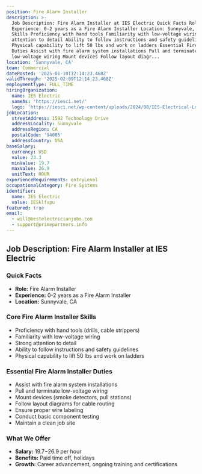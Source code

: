 ```yaml
---
position: Fire Alarm Installer
description: >-
  Job Description: Fire Alarm Installer at IES Electric Quick Facts Role: Fire Alarm Installer
  Experience: 0-2 years as a Fire Alarm Installer Location: Sunnyvale, CA Core Fire Alarm Installer
  Skills Proficiency with hand tools Familiarity with low-voltage wiring Strong
  attention to detail Ability to follow instructions and safety guidelines
  Physical capability to lift 50 lbs and work on ladders Essential Fire Alarm Installer
  Duties Assist with fire alarm system installations Pull and terminate
  low-voltage wiring Mount devices Follow layout diagr...
location: 'Sunnyvale, CA'
team: Commercial
datePosted: '2025-01-10T12:14:23.468Z'
validThrough: '2025-02-09T12:14:23.468Z'
employmentType: FULL_TIME
hiringOrganization:
  name: IES Electric
  sameAs: 'https://iesci.net/'
  logo: 'https://iesci.net/wp-content/uploads/2024/08/IES-Electrical-Logo-color.png'
jobLocation:
  streetAddress: 1592 Technology Drive
  addressLocality: Sunnyvale
  addressRegion: CA
  postalCode: '94085'
  addressCountry: USA
baseSalary:
  currency: USD
  value: 23.3
  minValue: 19.7
  maxValue: 26.9
  unitText: HOUR
experienceRequirements: entryLevel
occupationalCategory: Fire Systems
identifier:
  name: IES Electric
  value: IESklfvpu
featured: true
email:
  - will@bestelectricianjobs.com
  - support@primepartners.info
---
```




## Job Description: Fire Alarm Installer at IES Electric

### Quick Facts
- **Role:** Fire Alarm Installer
- **Experience:** 0-2 years as a Fire Alarm Installer
- **Location:** Sunnyvale, CA

### Core Fire Alarm Installer Skills
- Proficiency with hand tools (drills, cable strippers)
- Familiarity with low-voltage wiring
- Strong attention to detail
- Ability to follow instructions and safety guidelines
- Physical capability to lift 50 lbs and work on ladders

### Essential Fire Alarm Installer Duties
- Assist with fire alarm system installations
- Pull and terminate low-voltage wiring
- Mount devices (smoke detectors, pull stations)
- Follow layout diagrams for cable routing
- Ensure proper wire labeling
- Conduct basic component testing
- Maintain a clean job site

### What We Offer
- **Salary:** $19.7-$26.9 per hour
- **Benefits:** Paid time off, holidays
- **Growth:** Career advancement, ongoing training and certifications